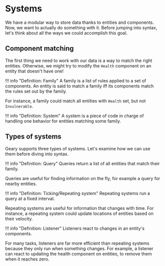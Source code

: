 # Systems

We have a modular way to store data thanks to entities and components. Now, we want to actually do something with it. Before jumping into syntax, let's think about all the ways we could accomplish this goal.

## Component matching

The first thing we need to work with our data is a way to match the right entities. Otherwise, we might try to modify the `Health` component on an entity that doesn't have one! 

!!! info "Definition: Family"
    A family is a list of rules applied to a set of components. An entity is said to match a family iff its components match the rules set out by the family.

For instance, a family could match all entities with `Health` set, but not `Invulnerable`.

!!! info "Definition: System"
    A system is a piece of code in charge of handling one behavior for entities matching some family.


## Types of systems

Geary supports three types of systems. Let's examine how we can use them before diving into syntax.

!!! info "Definition: Query"
    Queries return a list of all entities that match their family.

Queries are useful for finding information on the fly, for example a query for nearby entities.

!!! info "Definition: Ticking/Repeating system"
    Repeating systems run a query at a fixed interval.

Repeating systems are useful for information that changes with time. For instance, a repeating system could update locations of entities based on their velocity.

!!! info "Definition: Listener"
    Listeners react to changes in an entity's components.

For many tasks, listeners are far more efficient than repeating systems because they only run when something changes. For example, a listener can react to updating the health component on entities, to remove them when it reaches zero.

